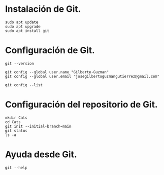 # Instalación de Git.

    sudo apt update
    sudo apt upgrade
    sudo apt install git

# Configuración de Git.

    git --version

    git config --global user.name "Gilberto-Guzman"
    git config --global user.email "josegilbertoguzmangutierrez@gmail.com"

    git config --list

# Configuración del repositorio de Git.

    mkdir Cats
    cd Cats
    git init --initial-branch=main
    git status
    ls -a

# Ayuda desde Git.

    git --help
    